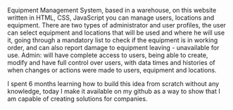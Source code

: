 Equipment Management System, based in a warehouse, on this website written in HTML, CSS, JavaScript you can manage users, locations and equipment. There are two types of administrator and user profiles, the user can select equipment and locations that will be used and where he will use it, going through a mandatory list to check if the equipment is in working order, and can also report damage to equipment leaving - unavailable for use. Admin: will have complete access to users, being able to create, modify and have full control over users, with data times and histories of when changes or actions were made to users, equipment and locations.

I spent 6 months learning how to build this idea from scratch without any knowledge, today I make it available on my github as a way to show that I am capable of creating solutions for companies.
